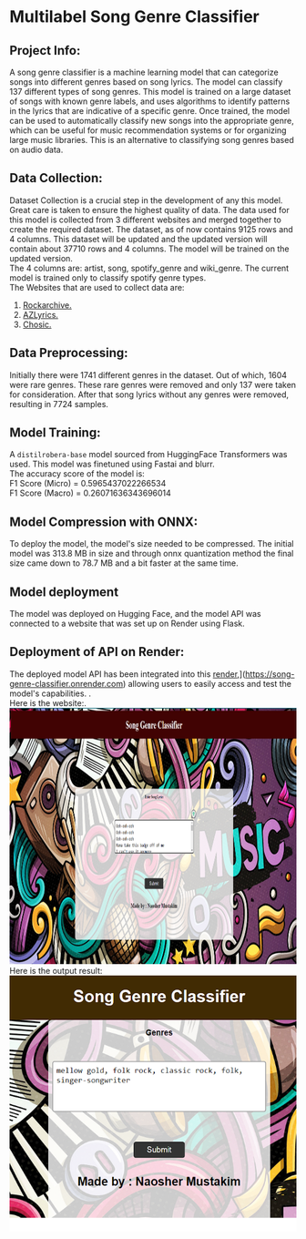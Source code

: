 # Multilabel Song Genre Classifier

## Project Info:
A song genre classifier is a machine learning model that can categorize songs into different genres based on song lyrics. The model can classify 137 different types of song genres. This model is trained on a large dataset of songs with known genre labels, and uses algorithms to identify patterns in the lyrics that are indicative of a specific genre. Once trained, the model can be used to automatically classify new songs into the appropriate genre, which can be useful for music recommendation systems or for organizing large music libraries. This is an alternative to classifying song genres based on audio data.

## Data Collection:
Dataset Collection is a crucial step in the development of any this model. Great care is taken to ensure the highest quality of data. 
The data used for this model is collected from 3 different websites and merged together to create the required dataset.
The dataset, as of now contains 9125 rows and 4 columns. This dataset will be updated and the updated version will contain about 37710 rows and 4 columns. The model will be trained on the updated version. <br/>
The 4 columns are: artist, song, spotify_genre and wiki_genre. The current model is trained only to classify spotify genre types. <br/>
The Websites that are used to collect data are: <br/>
1. [Rockarchive.](https://www.rockarchive.com/)<br/>
2. [AZLyrics.](https://www.azlyrics.com/)<br/>
3. [Chosic.](https://www.chosic.com/)<br/>

## Data Preprocessing:
Initially there were 1741 different genres in the dataset. Out of which, 1604 were rare genres. These rare genres were removed and only 137 were taken for consideration. After that song lyrics without any genres were removed, resulting in 7724 samples.

## Model Training:
A `distilrobera-base` model sourced from HuggingFace Transformers was used. This model was finetuned using Fastai and blurr. <br/>
The accuracy score of the model is:<br/>
F1 Score (Micro) = 0.5965437022266534<br/>
F1 Score (Macro) = 0.26071636343696014

## Model Compression with ONNX:
To deploy the model, the model's size needed to be compressed. The initial model was 313.8 MB in size and through onnx quantization method the final size came down to 78.7 MB and a bit faster at the same time.<br/>

## Model deployment
The model was deployed on Hugging Face, and the model API was connected to a website that was set up on Render using Flask.

## Deployment of API on Render:
The deployed model API has been integrated into this [render]([https://naosher98.github.io/Ball-Recognizer/),](https://song-genre-classifier.onrender.com) allowing users to easily access and test the model's capabilities. .<br/>
Here is the website:.<br/>
<a href="[https://naosher98.github.io/Ball-Recognizer/ball_recognizer.html](https://song-genre-classifier.onrender.com)">
<img src = "data\Capture.PNG" width = "900" height = "450">
</a>
Here is the output result:
<a href="[https://naosher98.github.io/Ball-Recognizer/ball_recognizer.html](https://song-genre-classifier.onrender.com)">
<img src = "data\Capture1.PNG" width = "900" height = "450">
</a>
